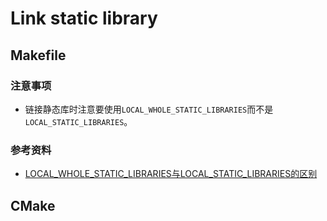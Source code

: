 # Link static library

## Makefile

### 注意事项
* 链接静态库时注意要使用`LOCAL_WHOLE_STATIC_LIBRARIES`而不是`LOCAL_STATIC_LIBRARIES`。

### 参考资料
* [LOCAL_WHOLE_STATIC_LIBRARIES与LOCAL_STATIC_LIBRARIES的区别](https://blog.csdn.net/huangyimo/article/details/87869621)

## CMake


